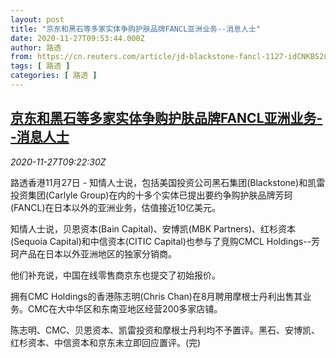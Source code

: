 ```yaml
---
layout: post
title: "京东和黑石等多家实体争购护肤品牌FANCL亚洲业务--消息人士"
date: 2020-11-27T09:53:44.000Z
author: 路透
from: https://cn.reuters.com/article/jd-blackstone-fancl-1127-idCNKBS2870WJ
tags: [ 路透 ]
categories: [ 路透 ]
---
```

<!--1606470824000-->
[京东和黑石等多家实体争购护肤品牌FANCL亚洲业务--消息人士](https://cn.reuters.com/article/jd-blackstone-fancl-1127-idCNKBS2870WJ)
------

<div>
<div><i>2020-11-27T09:22:30Z</i></div><p>路透香港11月27日 - 知情人士说，包括美国投资公司黑石集团(Blackstone)和凯雷投资集团(Carlyle Group)在内的十多个实体已提出要约争购护肤品牌芳珂(FANCL)在日本以外的亚洲业务，估值接近10亿美元。</p><p>知情人士说，贝恩资本(Bain Capital)、安博凯(MBK Partners)、红杉资本(Sequoia Capital)和中信资本(CITIC Capital)也参与了竞购CMCL Holdings--芳珂产品在日本以外亚洲地区的独家分销商。</p><p>他们补充说，中国在线零售商京东也提交了初始报价。</p><p>拥有CMC Holdings的香港陈志明(Chris Chan)在8月聘用摩根士丹利出售其业务。CMC在大中华区和东南亚地区经营200多家店铺。</p><p>陈志明、CMC、贝恩资本、凯雷投资和摩根士丹利均不予置评。黑石、安博凯、红杉资本、中信资本和京东未立即回应置评。(完)</p>
</div>

